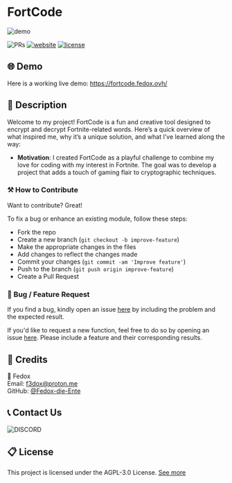 # FortCode

![demo](https://i.imgur.com/1GjEaHz.png)

![PRs](https://img.shields.io/badge/PRs-welcome-ff69b4.svg?style=shields)
[![website](https://img.shields.io/website-up-down-green-red/http/shields.io.svg)](https://fortcode.fedox.ovh)
[![license](https://img.shields.io/badge/license-AGPL3.0-blue.svg)](LICENSE)

## 🌐 Demo
Here is a working live demo:  https://fortcode.fedox.ovh/

## 📝 Description
Welcome to my project! FortCode is a fun and creative tool designed to encrypt and decrypt Fortnite-related words. Here’s a quick overview of what inspired me, why it’s a unique solution, and what I’ve learned along the way:
- **Motivation**: I created FortCode as a playful challenge to combine my love for coding with my interest in Fortnite. The goal was to develop a project that adds a touch of gaming flair to cryptographic techniques.


### ⚒️ How to Contribute
Want to contribute? Great!

To fix a bug or enhance an existing module, follow these steps:

- Fork the repo
- Create a new branch (`git checkout -b improve-feature`)
- Make the appropriate changes in the files
- Add changes to reflect the changes made
- Commit your changes (`git commit -am 'Improve feature'`)
- Push to the branch (`git push origin improve-feature`)
- Create a Pull Request

### 📩 Bug / Feature Request

If you find a bug, kindly open an issue [here](https://github.com/Fedox-die-Ente/fortcode/issues/new) by including the problem and the expected result.

If you'd like to request a new function, feel free to do so by opening an issue [here](https://github.com/Fedox-die-Ente/fortcode/issues/new). Please include a feature and their corresponding results.

## 📜 Credits

👨 Fedox <br>
Email: f3dox@proton.me <br>
GitHub: [@Fedox-die-Ente](https://github.com/Fedox-die-Ente)

## 📞 Contact Us

![DISCORD](https://img.shields.io/badge/DISCORD-fedox-white?labelColor=blue&style=for-the-badge)

## 📋 License

This project is licensed under the AGPL-3.0 License. [See more](LICENSE)
